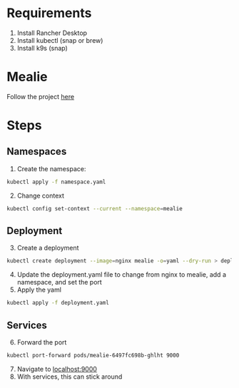 # Requirements

1. Install Rancher Desktop
2. Install kubectl (snap or brew)
3. Install k9s (snap)

# Mealie

Follow the project [here](https://docs.mealie.io/)

# Steps

## Namespaces

1. Create the namespace:

```sh
kubectl apply -f namespace.yaml
```

2. Change context

```sh
kubectl config set-context --current --namespace=mealie
```

## Deployment

3. Create a deployment

```sh
kubectl create deployment --image=nginx mealie -o=yaml --dry-run > deployment.yaml
```

4. Update the deployment.yaml file to change from nginx to mealie, add a namespace, and set the port
5. Apply the yaml

```sh
kubectl apply -f deployment.yaml
```

## Services

6. Forward the port

```sh
kubectl port-forward pods/mealie-6497fc698b-ghlht 9000
```

7. Navigate to [localhost:9000](http://localhost:9000)
8. With services, this can stick around
